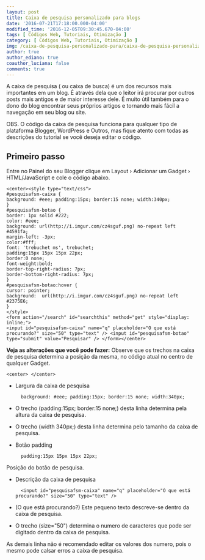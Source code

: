 ```yaml
---
layout: post
title: Caixa de pesquisa personalizado para blogs
date: '2016-07-21T17:18:00.000-04:00'
modified_time: '2016-12-05T09:30:45.670-04:00'
tags: [ Códigos Web, Tutoriais, Otimização ]
category: [ Códigos Web, Tutoriais, Otimização ]
img: /caixa-de-pesquisa-personalizado-para/caixa-de-pesquisa-personalizado-para.jpg
author: true
author_ediano: true
coauthor_luciana: false
comments: true
---
```


A caixa de pesquisa ( ou caixa de busca) é um dos recursos mais importantes em um blog. É através dela que o leitor irá procurar por outros posts mais antigos e de maior interesse dele. É muito útil também para o dono do blog encontrar seus próprios artigos e tornando mais fácil a navegação em seu blog ou site.

OBS. O código da caixa de pesquisa funciona para qualquer tipo de plataforma Blogger, WordPress e Outros, mas fique atento com todas as descrições do tutorial se você deseja editar o código.

## Primeiro passo
Entre no Painel do seu Blogger clique em Layout › Adicionar um Gadget › HTML/JavaScript e cole o código abaixo.

    <center><style type="text/css">
    #pesquisafsm-caixa {
    background: #eee; padding:15px; border:15 none; width:340px;
    }
    #pesquisafsm-botao {
    border: 1px solid #222;
    color: #eee;
    background: url(http://i.imgur.com/cz4sguf.png) no-repeat left #4591fa;
    margin-left: -3px;
    color:#fff;
    font: 'trebuchet ms', trebuchet;
    padding:15px 15px 15px 22px;
    border:0 none;
    font-weight:bold;
    border-top-right-radius: 7px;
    border-bottom-right-radius: 7px;
    }
    #pesquisafsm-botao:hover {
    cursor: pointer;
    background:  url(http://i.imgur.com/cz4sguf.png) no-repeat left #2375E6;
    }
    </style>
    <form action="/search" id="searchthis" method="get" style="display: inline;">
    <input id="pesquisafsm-caixa" name="q" placeholder="O que está procurando?" size="50" type="text" /> <input id="pesquisafsm-botao" type="submit" value="Pesquisar" /> </form></center>


**Veja as alterações que você pode fazer:** Observe que os trechos na caixa de pesquisa determina a posição da mesma, no código atual no centro de qualquer Gadget.

    <center> </center>

* Largura da caixa de pesquisa

        background: #eee; padding:15px; border:15 none; width:340px;

* O trecho (padding:15px; border:15 none;) desta linha determina pela altura da caixa de pesquisa.

* O trecho (width 340px;) desta linha determina pelo tamanho da caixa de pesquisa.

* Botão padding

        padding:15px 15px 15px 22px;


Posição do botão de pesquisa.

* Descrição da caixa de pesquisa

        <input id="pesquisafsm-caixa" name="q" placeholder="O que está procurando?" size="50" type="text" />


* (O que está procurando?) Este pequeno texto descreve-se dentro da caixa de pesquisa.

* O trecho (size="50") determina o numero de caracteres que pode ser digitado dentro da caixa de pesquisa.

As demais linha não é recomendado editar os valores dos numero, pois o mesmo pode calsar erros a caixa de pesquisa.